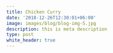 ```yaml
---
title: Chicken Curry
date: '2018-12-26T12:30:01+06:00'
image: images/blog/blog-img-5.jpg
description: this is meta description
type: post
white_header: true
---
```

